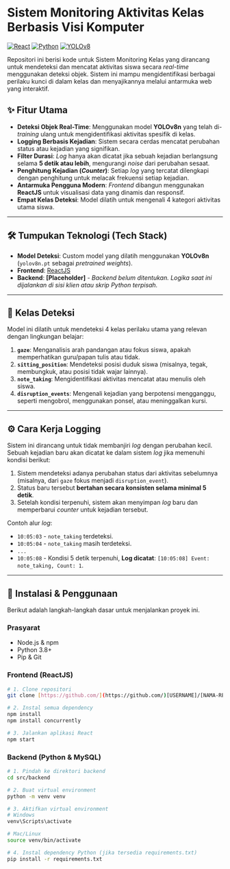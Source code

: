 # Sistem Monitoring Aktivitas Kelas Berbasis Visi Komputer

[![React](https://img.shields.io/badge/React-20232A?style=for-the-badge&logo=react&logoColor=61DAFB)](https://reactjs.org/)
[![Python](https://img.shields.io/badge/Python-3776AB?style=for-the-badge&logo=python&logoColor=white)](https://www.python.org/)
[![YOLOv8](https://img.shields.io/badge/YOLOv8-00FFFF?style=for-the-badge&logo=yolo&logoColor=black)](https://github.com/ultralytics/ultralytics)

Repositori ini berisi kode untuk Sistem Monitoring Kelas yang dirancang untuk mendeteksi dan mencatat aktivitas siswa secara _real-time_ menggunakan deteksi objek. Sistem ini mampu mengidentifikasi berbagai perilaku kunci di dalam kelas dan menyajikannya melalui antarmuka web yang interaktif.

## ✨ Fitur Utama

- **Deteksi Objek Real-Time**: Menggunakan model **YOLOv8n** yang telah di-_training_ ulang untuk mengidentifikasi aktivitas spesifik di kelas.
- **Logging Berbasis Kejadian**: Sistem secara cerdas mencatat perubahan status atau kejadian yang signifikan.
- **Filter Durasi**: _Log_ hanya akan dicatat jika sebuah kejadian berlangsung selama **5 detik atau lebih**, mengurangi _noise_ dari perubahan sesaat.
- **Penghitung Kejadian (_Counter_)**: Setiap _log_ yang tercatat dilengkapi dengan penghitung untuk melacak frekuensi setiap kejadian.
- **Antarmuka Pengguna Modern**: _Frontend_ dibangun menggunakan **ReactJS** untuk visualisasi data yang dinamis dan responsif.
- **Empat Kelas Deteksi**: Model dilatih untuk mengenali 4 kategori aktivitas utama siswa.

---

## 🛠️ Tumpukan Teknologi (Tech Stack)

- **Model Deteksi**: Custom model yang dilatih menggunakan **YOLOv8n** (`yolov8n.pt` sebagai _pretrained weights_).
- **Frontend**: [ReactJS](https://reactjs.org/)
- **Backend**: **[Placeholder]** - _Backend belum ditentukan. Logika saat ini dijalankan di sisi klien atau skrip Python terpisah._

---

## 🎯 Kelas Deteksi

Model ini dilatih untuk mendeteksi 4 kelas perilaku utama yang relevan dengan lingkungan belajar:

1.  **`gaze`**: Menganalisis arah pandangan atau fokus siswa, apakah memperhatikan guru/papan tulis atau tidak.
2.  **`sitting_position`**: Mendeteksi posisi duduk siswa (misalnya, tegak, membungkuk, atau posisi tidak wajar lainnya).
3.  **`note_taking`**: Mengidentifikasi aktivitas mencatat atau menulis oleh siswa.
4.  **`disruption_events`**: Mengenali kejadian yang berpotensi mengganggu, seperti mengobrol, menggunakan ponsel, atau meninggalkan kursi.

---

## ⚙️ Cara Kerja Logging

Sistem ini dirancang untuk tidak membanjiri _log_ dengan perubahan kecil. Sebuah kejadian baru akan dicatat ke dalam sistem _log_ jika memenuhi kondisi berikut:

1.  Sistem mendeteksi adanya perubahan status dari aktivitas sebelumnya (misalnya, dari `gaze` fokus menjadi `disruption_event`).
2.  Status baru tersebut **bertahan secara konsisten selama minimal 5 detik**.
3.  Setelah kondisi terpenuhi, sistem akan menyimpan _log_ baru dan memperbarui _counter_ untuk kejadian tersebut.

Contoh alur _log_:

- `10:05:03` - `note_taking` terdeteksi.
- `10:05:04` - `note_taking` masih terdeteksi.
- `...`
- `10:05:08` - Kondisi 5 detik terpenuhi, **Log dicatat**: `[10:05:08] Event: note_taking, Count: 1`.

---

## 🚀 Instalasi & Penggunaan

Berikut adalah langkah-langkah dasar untuk menjalankan proyek ini.

### Prasyarat

- Node.js & npm
- Python 3.8+
- Pip & Git

### Frontend (ReactJS)

```bash
# 1. Clone repositori
git clone [https://github.com/](https://github.com/)[USERNAME]/[NAMA-REPOSITORI].git

# 2. Instal semua dependency
npm install
npm install concurrently

# 3. Jalankan aplikasi React
npm start
```

### Backend (Python & MySQL)

```bash
# 1. Pindah ke direktori backend
cd src/backend

# 2. Buat virtual environment
python -m venv venv

# 3. Aktifkan virtual environment
# Windows
venv\Scripts\activate

# Mac/Linux
source venv/bin/activate

# 4. Instal dependency Python (jika tersedia requirements.txt)
pip install -r requirements.txt

```
